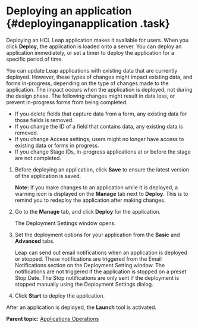 # Deploying an application {#deployinganapplication .task}

Deploying an HCL Leap application makes it available for users. When you click **Deploy**, the application is loaded onto a server. You can deploy an application immediately, or set a timer to deploy the application for a specific period of time.

You can update Leap applications with existing data that are currently deployed. However, these types of changes might impact existing data, and forms in-progress, depending on the type of changes made to the application. The impact occurs when the application is deployed, not during the design phase. The following changes might result in data loss, or prevent in-progress forms from being completed:

-   If you delete fields that capture data from a form, any existing data for those fields is removed.
-   If you change the ID of a field that contains data, any existing data is removed.
-   If you change Access settings, users might no longer have access to existing data or forms in progress.
-   If you change Stage IDs, in-progress applications at or before the stage are not completed.

1.  Before deploying an application, click **Save** to ensure the latest version of the application is saved.

    **Note:** If you make changes to an application while it is deployed, a warning icon is displayed on the **Manage** tab next to **Deploy**. This is to remind you to redeploy the application after making changes.

2.  Go to the **Manage** tab, and click **Deploy** for the application.

    The Deployment Settings window opens.

3.  Set the deployment options for your application from the **Basic** and **Advanced** tabs.

    Leap can send out email notifications when an application is deployed or stopped. These notifications are triggered from the Email Notifications section on the Deployment Setting window. The notifications are not triggered if the application is stopped on a preset Stop Date. The Stop notifications are only sent if the deployment is stopped manually using the Deployment Settings dialog.

4.  Click **Start** to deploy the application.


After an application is deployed, the **Launch** tool is activated.

**Parent topic:** [Applications Operations](cr_application_operations_toc.md)

